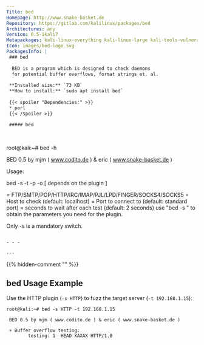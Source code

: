 ```yaml
---
Title: bed
Homepage: http://www.snake-basket.de
Repository: https://gitlab.com/kalilinux/packages/bed
Architectures: any
Version: 0.5-1kali7
Metapackages: kali-linux-everything kali-linux-large kali-tools-vulnerability 
Icon: images/bed-logo.svg
PackagesInfo: |
 ### bed
 
  BED is a program which is designed to check daemons
  for potential buffer overflows, format strings et. al.
 
 **Installed size:** `73 KB`  
 **How to install:** `sudo apt install bed`  
 
 {{< spoiler "Dependencies:" >}}
 * perl
 {{< /spoiler >}}
 
 ##### bed
 
 
 ```
 root@kali:~# bed -h
 
  BED 0.5 by mjm ( www.codito.de ) & eric ( www.snake-basket.de )
 
 
  Usage:
 
  bed -s <plugin> -t <target> -p <port> -o <timeout> [ depends on the plugin ]
 
  <plugin>   = FTP/SMTP/POP/HTTP/IRC/IMAP/PJL/LPD/FINGER/SOCKS4/SOCKS5
  <target>   = Host to check (default: localhost)
  <port>     = Port to connect to (default: standard port)
  <timeout>  = seconds to wait after each test (default: 2 seconds)
  use "bed -s <plugin>" to obtain the parameters you need for the plugin.
 
  Only -s is a mandatory switch.
 
 ```
 
 - - -
 
---
```

{{% hidden-comment "<!--Do not edit anything above this line-->" %}}

## bed Usage Example

Use the HTTP plugin (`-s HTTP`) to fuzz the target server (`-t 192.168.1.15`):

```
root@kali:~# bed -s HTTP -t 192.168.1.15

 BED 0.5 by mjm ( www.codito.de ) & eric ( www.snake-basket.de )

 + Buffer overflow testing:
        testing: 1  HEAD XAXAX HTTP/1.0
```
